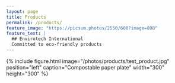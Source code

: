 ```yaml
---
layout: page
title: Products
permalink: /products/
feature_image: "https://picsum.photos/2550/600?image=808"
feature_text: |
  ## Envirotech International
  Committed to eco-friendly products
---
```

{% include figure.html image="/photos/products/test_product.jpg" position="left" caption="Compostable paper plate" width="300" height="300" %}


